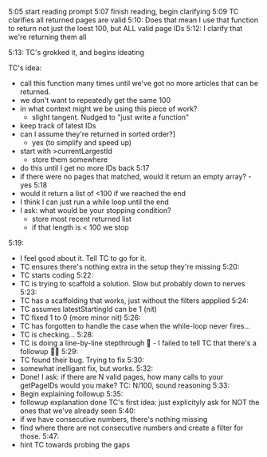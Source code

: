 5:05 start reading prompt
5:07 finish reading, begin clarifying
5:09 TC clarifies all returned pages are valid
5:10: Does that mean I use that function to return not just the loest 100, but ALL valid page IDs
5:12: I clarify that we're returning them all

5:13: TC's grokked it, and begins ideating

TC's idea:

- call this function many times until we've got no more articles that can be returned.
- we don't want to repeatedly get the same 100
- in what context might we be using this piece of work?
  - slight tangent. Nudged to "just write a function"
- keep track of latest IDs
- can I assume they're returned in sorted order?]
  - yes (to simplify and speed up)
- start with >currentLargestId
  - store them somewhere
- do this until I get no more IDs back
  5:17
- if there were no pages that matched, would it return an empty array? - yes
  5:18
- would it return a list of <100 if we reached the end
- I think I can just run a while loop until the end
- I ask: what would be your stopping condition?
  - store most recent returned list
  - if that length is < 100 we stop

5:19:

- I feel good about it. Tell TC to go for it.
- TC ensures there's nothing extra in the setup they're missing
  5:20:
- TC starts coding
  5:22:
- TC is trying to scaffold a solution. Slow but probably down to nerves
  5:23:
- TC has a scaffolding that works, just without the filters appplied
  5:24:
- TC assumes latestStartingId can be 1 (nit)
- TC fixed 1 to 0 (more minor nit)
  5:26:
- TC has forgotten to handle the case when the while-loop never fires...
- TC is checking...
  5:28:
- TC is doing a line-by-line stepthrough 💪 - I failed to tell TC that there's a followup 🤦‍♂️
  5:29:
- TC found their bug. Trying to fix
  5:30:
- somewhat inelligant fix, but works.
  5:32:
- Done!
  I ask: if there are N valid pages, how many calls to your getPageIDs would you make?
  TC: N/100, sound reasoning
  5:33:
- Begin explaining followup
  5:35:
- followup explanation done
  TC's first idea: just explicityly ask for NOT the ones that we've already seen
  5:40:
- if we have consecutive numbers, there's nothing missing
- find where there are not consecutive numbers and create a filter for those.
  5:47:
- hint TC towards probing the gaps
